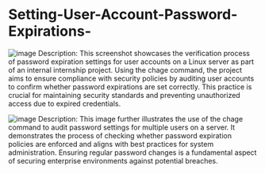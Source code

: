 # Setting-User-Account-Password-Expirations-

![image](https://github.com/user-attachments/assets/74d3a90f-c574-46cf-9033-4edcde799511)
Description: This screenshot showcases the verification process of password expiration settings for user accounts on a Linux server as part of an internal internship project. Using the chage command, the project aims to ensure compliance with security policies by auditing user accounts to confirm whether password expirations are set correctly. This practice is crucial for maintaining security standards and preventing unauthorized access due to expired credentials.

![image](https://github.com/user-attachments/assets/82596145-e43a-44cf-80be-034be6d23647)
Description: This image further illustrates the use of the chage command to audit password settings for multiple users on a server. It demonstrates the process of checking whether password expiration policies are enforced and aligns with best practices for system administration. Ensuring regular password changes is a fundamental aspect of securing enterprise environments against potential breaches.

